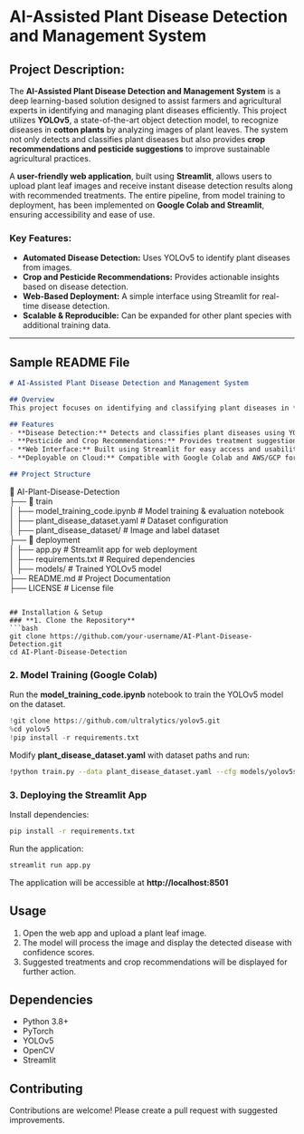 # **AI-Assisted Plant Disease Detection and Management System**  

## **Project Description:**  
The **AI-Assisted Plant Disease Detection and Management System** is a deep learning-based solution designed to assist farmers and agricultural experts in identifying and managing plant diseases efficiently. This project utilizes **YOLOv5**, a state-of-the-art object detection model, to recognize diseases in **cotton plants** by analyzing images of plant leaves. The system not only detects and classifies plant diseases but also provides **crop recommendations and pesticide suggestions** to improve sustainable agricultural practices.  

A **user-friendly web application**, built using **Streamlit**, allows users to upload plant leaf images and receive instant disease detection results along with recommended treatments. The entire pipeline, from model training to deployment, has been implemented on **Google Colab and Streamlit**, ensuring accessibility and ease of use.  

### **Key Features:**  
- **Automated Disease Detection:** Uses YOLOv5 to identify plant diseases from images.  
- **Crop and Pesticide Recommendations:** Provides actionable insights based on disease detection.  
- **Web-Based Deployment:** A simple interface using Streamlit for real-time disease detection.  
- **Scalable & Reproducible:** Can be expanded for other plant species with additional training data.  

---

## **Sample README File**  

```md
# AI-Assisted Plant Disease Detection and Management System

## Overview  
This project focuses on identifying and classifying plant diseases in **cotton plants** using **YOLOv5**, a popular deep-learning model for object detection. The system suggests appropriate pesticides and crop recommendations to aid sustainable agriculture. A **Streamlit-based web application** allows users to upload plant leaf images and receive real-time predictions.

## Features  
- **Disease Detection:** Detects and classifies plant diseases using YOLOv5.  
- **Pesticide and Crop Recommendations:** Provides treatment suggestions for detected diseases.  
- **Web Interface:** Built using Streamlit for easy access and usability.  
- **Deployable on Cloud:** Compatible with Google Colab and AWS/GCP for scalable deployment.  

## Project Structure  
```
📂 AI-Plant-Disease-Detection  
 ├── 📁 train  
 │   ├── model_training_code.ipynb  # Model training & evaluation notebook  
 │   ├── plant_disease_dataset.yaml  # Dataset configuration  
 │   ├── plant_disease_dataset/      # Image and label dataset  
 ├── 📁 deployment  
 │   ├── app.py                      # Streamlit app for web deployment  
 │   ├── requirements.txt             # Required dependencies  
 │   ├── models/                      # Trained YOLOv5 model  
 ├── README.md                         # Project Documentation  
 ├── LICENSE                           # License file  
```

## Installation & Setup  
### **1. Clone the Repository**  
```bash
git clone https://github.com/your-username/AI-Plant-Disease-Detection.git
cd AI-Plant-Disease-Detection
```

### **2. Model Training (Google Colab)**  
Run the **model_training_code.ipynb** notebook to train the YOLOv5 model on the dataset.  
```python
!git clone https://github.com/ultralytics/yolov5.git
%cd yolov5
!pip install -r requirements.txt
```
Modify **plant_disease_dataset.yaml** with dataset paths and run:  
```bash
!python train.py --data plant_disease_dataset.yaml --cfg models/yolov5s.yaml --weights yolov5s.pt --batch 16
```

### **3. Deploying the Streamlit App**  
Install dependencies:  
```bash
pip install -r requirements.txt
```
Run the application:  
```bash
streamlit run app.py
```
The application will be accessible at **http://localhost:8501**  

## **Usage**  
1. Open the web app and upload a plant leaf image.  
2. The model will process the image and display the detected disease with confidence scores.  
3. Suggested treatments and crop recommendations will be displayed for further action.  

## **Dependencies**  
- Python 3.8+  
- PyTorch  
- YOLOv5  
- OpenCV  
- Streamlit  

## **Contributing**  
Contributions are welcome! Please create a pull request with suggested improvements.  

 
